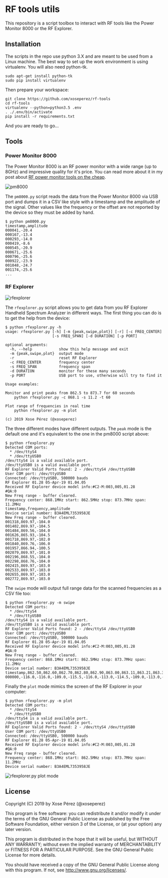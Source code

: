 # RF tools utils

This repository is a script toolbox to interact with RF tools like the Power Monitor 8000 or the RF Explorer.

## Installation

The scripts in the repo use python 3.X and are meant to be used from a Linux machine. The best way to set up the work environment is using virtualenv. You will also need python-tk.

```
sudo apt-get install python-tk
sudo pip install virtualenv
```

Then prepare your workspace:

```
git clone https://github.com/xoseperez/rf-tools
cd rf-tools
virtualenv --python=python3.5 .env
. ./.env/bin/activate
pip install -r requirements.txt
```

And you are ready to go...

## Tools

### Power Monitor 8000

The Power Monitor 8000 is an RF power monitor with a wide range (up to 8GHz) and impressive quality for it's price. You can read more about it in my post about <a href="https://tinkerman.cat/rf-power-monitoring-tools-on-the-cheap/">RF power monitor tools on the cheap</a>.

![pm8000](images/pm8000.jpg)

The `pm8000.py` script reads the data from the Power Monitor 8000 via USB port and dumps it in a CSV like style with a timestamp and the amplitude of the signal. Other values like the frequency or the offset are not reported by the device so they must be added by hand.

```
$ python pm8000.py
timestamp,amplitude
000041,-20.4
000167,-13.4
000293,-14.0
000419,-8.6
000545,-20.9
000671,-25.6
000796,-25.6
000922,-23.9
001048,-24.7
001174,-25.6
...
```

### RF Explorer

![rfexplorer](images/rfexplorer.jpg)

The `rfexplorer.py` script allows you to get data from you RF Explorer Handheld Spectrum Analyzer in different ways. The first thing you can do is to get the help from the device:

```
$ python rfexplorer.py -h
usage: rfexplorer.py [-h] [-m {peak,swipe,plot}] [-r] [-c FREQ_CENTER]
                     [-s FREQ_SPAN] [-d DURATION] [-p PORT]

optional arguments:
  -h, --help            show this help message and exit
  -m {peak,swipe,plot}  output mode
  -r                    reset RF Explorer
  -c FREQ_CENTER        frequency center
  -s FREQ_SPAN          frequency span
  -d DURATION           monitor for these many seconds
  -p PORT               USB port to use, otherwise will try to find it

Usage examples:

Monitor and print peaks from 862.5 to 873.7 for 60 seconds
    python rfexplorer.py -c 868.1 -s 11.2 -t 60

Plot range of frequencies in real time
    python rfexplorer.py -m plot

(c) 2019 Xose Pérez (@xoseperez)
```

The three different modes have different outputs. The `peak` mode is the default one and it's equivalent to the one in the pm8000 script above:

```
$ python rfexplorer.py 
Detected COM ports:
  * /dev/ttyS4
  * /dev/ttyUSB0
/dev/ttyS4 is a valid available port.
/dev/ttyUSB0 is a valid available port.
RF Explorer Valid Ports found: 2 - /dev/ttyS4 /dev/ttyUSB0 
User COM port: /dev/ttyUSB0
Connected: /dev/ttyUSB0, 500000 bauds
RF Explorer 01.28 05-Apr-19 01.04.05
Received RF Explorer device model info:#C2-M:003,005,01.28
#QA:0
New Freq range - buffer cleared.
Frequency center: 868.1MHz start: 862.5MHz stop: 873.7MHz span: 11.2MHz
timestamp,frequency,amplitude
Device serial number: B3A4EML7353958JE
New Freq range - buffer cleared.
001318,869.97,-104.0
001402,869.97,-104.5
001484,869.56,-104.0
001626,865.93,-104.5
001718,869.97,-102.0
001840,869.76,-106.0
001957,866.94,-100.5
002079,869.97,-101.0
002196,868.55,-104.0
002298,868.76,-104.0
002415,869.97,-103.0
002533,869.97,-103.0
002655,869.97,-103.0
002772,869.97,-103.0
```

The `swipe` mode will output full range data for the scanned frequencies as a CSV file too:

```
$ python rfexplorer.py -m swipe
Detected COM ports:
  * /dev/ttyS4
  * /dev/ttyUSB0
/dev/ttyS4 is a valid available port.
/dev/ttyUSB0 is a valid available port.
RF Explorer Valid Ports found: 2 - /dev/ttyS4 /dev/ttyUSB0 
User COM port: /dev/ttyUSB0
Connected: /dev/ttyUSB0, 500000 bauds
RF Explorer 01.28 05-Apr-19 01.04.05
Received RF Explorer device model info:#C2-M:003,005,01.28
#QA:0
New Freq range - buffer cleared.
Frequency center: 868.1MHz start: 862.5MHz stop: 873.7MHz span: 11.2MHz
Device serial number: B3A4EML7353958JE
timestamp,862.50,862.60,862.70,862.80,862.90,863.00,863.11,863.21,863.31,863.41,863.51,863.61,863.71,863.81,863.91,864.01,864.11,864.22,864.32,864.42,864.52,864.62,864.72,864.82,864.92,865.02,865.12,865.22,865.33,865.43,865.53,865.63,865.73,865.83,865.93,866.03,866.13,866.23,866.33,866.44,866.54,866.64,866.74,866.84,866.94,867.04,867.14,867.24,867.34,867.44,867.54,867.65,867.75,867.85,867.95,868.05,868.15,868.25,868.35,868.45,868.55,868.65,868.76,868.86,868.96,869.06,869.16,869.26,869.36,869.46,869.56,869.66,869.76,869.87,869.97,870.07,870.17,870.27,870.37,870.47,870.57,870.67,870.77,870.87,870.98,871.08,871.18,871.28,871.38,871.48,871.58,871.68,871.78,871.88,871.98,872.09,872.19,872.29,872.39,872.49,872.59,872.69,872.79,872.89,872.99,873.09,873.20,873.30,873.40,873.50,873.60,873.70
000000,-116.0,-116.0,-109.0,-115.5,-116.0,-113.0,-114.5,-109.0,-113.0,-116.0,-115.0,-116.0,-110.5,-116.0,-110.5,-112.5,-116.0,-113.5,-114.0,-116.0,-116.0,-112.0,-116.0,-114.0,-116.0,-113.0,-111.5,-112.5,-113.5,-111.0,-113.5,-116.0,-113.5,-116.0,-111.0,-112.5,-111.0,-113.0,-113.5,-115.0,-115.0,-116.0,-116.0,-109.0,-115.5,-115.0,-116.0,-112.5,-110.5,-115.0,-113.0,-107.0,-116.0,-113.5,-116.0,-116.0,-113.5,-109.5,-116.0,-116.0,-115.0,-116.0,-116.0,-116.0,-114.0,-115.0,-112.5,-116.0,-113.0,-116.0,-116.0,-116.0,-112.0,-113.5,-105.0,-108.5,-116.0,-107.0,-112.5,-112.5,-106.0,-116.0,-110.0,-116.0,-116.0,-116.0,-113.5,-116.0,-111.0,-115.0,-116.0,-115.0,-116.0,-116.0,-114.0,-112.0,-113.5,-107.5,-115.5,-116.0,-113.0,-115.5,-114.5,-113.0,-113.0,-116.0,-113.0,-116.0,-113.0,-114.5,-114.5,-116.0
```

Finally the `plot` mode mimics the screen of the RF Explorer in your computer:

```
$ python rfexplorer.py -m plot
Detected COM ports:
  * /dev/ttyS4
  * /dev/ttyUSB0
/dev/ttyS4 is a valid available port.
/dev/ttyUSB0 is a valid available port.
RF Explorer Valid Ports found: 2 - /dev/ttyS4 /dev/ttyUSB0 
User COM port: /dev/ttyUSB0
Connected: /dev/ttyUSB0, 500000 bauds
RF Explorer 01.28 05-Apr-19 01.04.05
Received RF Explorer device model info:#C2-M:003,005,01.28
#QA:0
New Freq range - buffer cleared.
Frequency center: 868.1MHz start: 862.5MHz stop: 873.7MHz span: 11.2MHz
Device serial number: B3A4EML7353958JE
```

![rfexplorer.py plot mode](images/rfexplorer-plot.png)

## License

Copyright (C) 2019 by Xose Pérez (@xoseperez)

This program is free software: you can redistribute it and/or modify
it under the terms of the GNU General Public License as published by
the Free Software Foundation, either version 3 of the License, or
(at your option) any later version.

This program is distributed in the hope that it will be useful,
but WITHOUT ANY WARRANTY; without even the implied warranty of
MERCHANTABILITY or FITNESS FOR A PARTICULAR PURPOSE.  See the
GNU General Public License for more details.

You should have received a copy of the GNU General Public License
along with this program.  If not, see <http://www.gnu.org/licenses/>.
